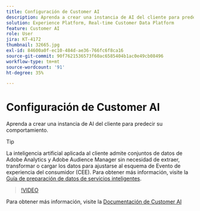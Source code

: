 ```yaml
---
title: Configuración de Customer AI
description: Aprenda a crear una instancia de AI del cliente para predecir su comportamiento.
solution: Experience Platform, Real-time Customer Data Platform
feature: Customer AI
role: User
jira: KT-4172
thumbnail: 32665.jpg
exl-id: 84600a0f-ec10-484d-ae36-766fc6f8ca16
source-git-commit: 90f7621536573f60ac6585404b1ac0e49cb08496
workflow-type: tm+mt
source-wordcount: '91'
ht-degree: 35%

---
```


# Configuración de Customer AI

Aprenda a crear una instancia de AI del cliente para predecir su comportamiento.

>[!TIP]
>
>La inteligencia artificial aplicada al cliente admite conjuntos de datos de Adobe Analytics y Adobe Audience Manager sin necesidad de extraer, transformar o cargar los datos para ajustarse al esquema de Evento de experiencia del consumidor (CEE). Para obtener más información, visite la [Guía de preparación de datos de servicios inteligentes](https://experienceleague.adobe.com/docs/experience-platform/intelligent-services/data-preparation.html).

>[!VIDEO](https://video.tv.adobe.com/v/32665?quality=12&learn=on)

Para obtener más información, visite la [Documentación de Customer AI](https://experienceleague.adobe.com/docs/experience-platform/intelligent-services/customer-ai/overview.html)
